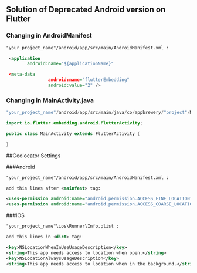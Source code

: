 ## Solution of Deprecated Android version on Flutter

### Changing in AndroidManifest

```xml
"your_project_name"/android/app/src/main/AndroidManifest.xml : 

 <application
        android:name="${applicationName}"

 <meta-data
                android:name="flutterEmbedding"
                android:value="2" />
```

### Changing in MainActivity.java
```java
"your_project_name"/android/app/src/main/java/co/appbrewery/"project"/MainActivity.java :

import io.flutter.embedding.android.FlutterActivity;

public class MainActivity extends FlutterActivity {

}
```

##Geolocator Settings

###Android

```xml
"your_project_name"/android/app/src/main/AndroidManifest.xml :

add this lines after <mainfest> tag:

<uses-permission android:name="android.permission.ACCESS_FINE_LOCATION" />
<uses-permission android:name="android.permission.ACCESS_COARSE_LOCATION" />
```

###IOS
```xml
"your_project_name"\ios\Runner\Info.plist :

add this lines in <dict> tag:

<key>NSLocationWhenInUseUsageDescription</key>
<string>This app needs access to location when open.</string>
<key>NSLocationAlwaysUsageDescription</key>
<string>This app needs access to location when in the background.</string>
```
